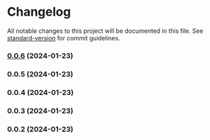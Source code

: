 # Changelog

All notable changes to this project will be documented in this file. See [standard-version](https://github.com/conventional-changelog/standard-version) for commit guidelines.

### [0.0.6](///compare/v0.0.5...v0.0.6) (2024-01-23)

### 0.0.5 (2024-01-23)

### 0.0.4 (2024-01-23)

### 0.0.3 (2024-01-23)

### 0.0.2 (2024-01-23)

